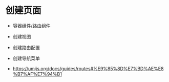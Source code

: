 # 创建页面

- 容器组件/路由组件
- 创建视图
- 创建路由配置
- 创建导航菜单

- https://umijs.org/docs/guides/routes#%E9%85%8D%E7%BD%AE%E8%B7%AF%E7%94%B1